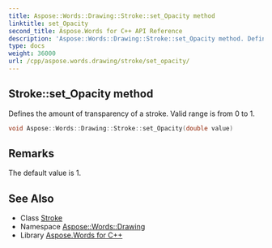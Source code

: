 ```yaml
---
title: Aspose::Words::Drawing::Stroke::set_Opacity method
linktitle: set_Opacity
second_title: Aspose.Words for C++ API Reference
description: 'Aspose::Words::Drawing::Stroke::set_Opacity method. Defines the amount of transparency of a stroke. Valid range is from 0 to 1 in C++.'
type: docs
weight: 36000
url: /cpp/aspose.words.drawing/stroke/set_opacity/
---
```

## Stroke::set_Opacity method


Defines the amount of transparency of a stroke. Valid range is from 0 to 1.

```cpp
void Aspose::Words::Drawing::Stroke::set_Opacity(double value)
```

## Remarks


The default value is 1. 
## See Also

* Class [Stroke](../)
* Namespace [Aspose::Words::Drawing](../../)
* Library [Aspose.Words for C++](../../../)
